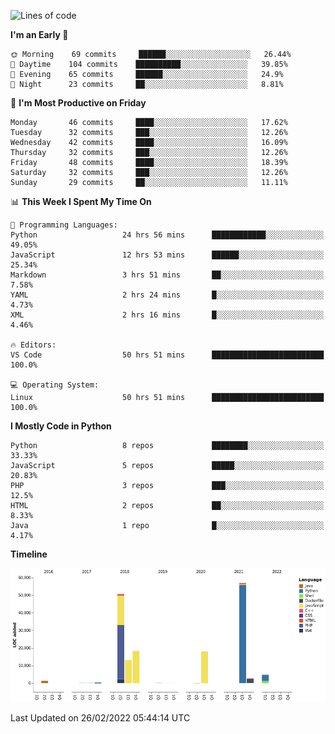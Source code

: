 <!--START_SECTION:waka-->
![Lines of code](https://img.shields.io/badge/From%20Hello%20World%20I%27ve%20Written-166%20Thousand%20lines%20of%20code-blue)

**I'm an Early 🐤** 

```text
🌞 Morning    69 commits     ██████░░░░░░░░░░░░░░░░░░░   26.44% 
🌆 Daytime    104 commits    ██████████░░░░░░░░░░░░░░░   39.85% 
🌃 Evening    65 commits     ██████░░░░░░░░░░░░░░░░░░░   24.9% 
🌙 Night      23 commits     ██░░░░░░░░░░░░░░░░░░░░░░░   8.81%

```
📅 **I'm Most Productive on Friday** 

```text
Monday       46 commits     ████░░░░░░░░░░░░░░░░░░░░░   17.62% 
Tuesday      32 commits     ███░░░░░░░░░░░░░░░░░░░░░░   12.26% 
Wednesday    42 commits     ████░░░░░░░░░░░░░░░░░░░░░   16.09% 
Thursday     32 commits     ███░░░░░░░░░░░░░░░░░░░░░░   12.26% 
Friday       48 commits     ████░░░░░░░░░░░░░░░░░░░░░   18.39% 
Saturday     32 commits     ███░░░░░░░░░░░░░░░░░░░░░░   12.26% 
Sunday       29 commits     ██░░░░░░░░░░░░░░░░░░░░░░░   11.11%

```


📊 **This Week I Spent My Time On** 

```text
💬 Programming Languages: 
Python                   24 hrs 56 mins      ████████████░░░░░░░░░░░░░   49.05% 
JavaScript               12 hrs 53 mins      ██████░░░░░░░░░░░░░░░░░░░   25.34% 
Markdown                 3 hrs 51 mins       ██░░░░░░░░░░░░░░░░░░░░░░░   7.58% 
YAML                     2 hrs 24 mins       █░░░░░░░░░░░░░░░░░░░░░░░░   4.73% 
XML                      2 hrs 16 mins       █░░░░░░░░░░░░░░░░░░░░░░░░   4.46%

🔥 Editors: 
VS Code                  50 hrs 51 mins      █████████████████████████   100.0%

💻 Operating System: 
Linux                    50 hrs 51 mins      █████████████████████████   100.0%

```

**I Mostly Code in Python** 

```text
Python                   8 repos             ████████░░░░░░░░░░░░░░░░░   33.33% 
JavaScript               5 repos             █████░░░░░░░░░░░░░░░░░░░░   20.83% 
PHP                      3 repos             ███░░░░░░░░░░░░░░░░░░░░░░   12.5% 
HTML                     2 repos             ██░░░░░░░░░░░░░░░░░░░░░░░   8.33% 
Java                     1 repo              █░░░░░░░░░░░░░░░░░░░░░░░░   4.17%

```


**Timeline**

![Chart not found](https://raw.githubusercontent.com/telesoho/telesoho/master/charts/bar_graph.png) 


 Last Updated on 26/02/2022 05:44:14 UTC
<!--END_SECTION:waka-->


<!--
**telesoho/telesoho** is a ✨ _special_ ✨ repository because its `README.md` (this file) appears on your GitHub profile.

Here are some ideas to get you started:

- 🔭 I’m currently working on ...
- 🌱 I’m currently learning ...
- 👯 I’m looking to collaborate on ...
- 🤔 I’m looking for help with ...
- 💬 Ask me about ...
- 📫 How to reach me: ...
- 😄 Pronouns: ...
- ⚡ Fun fact: ...
-->
